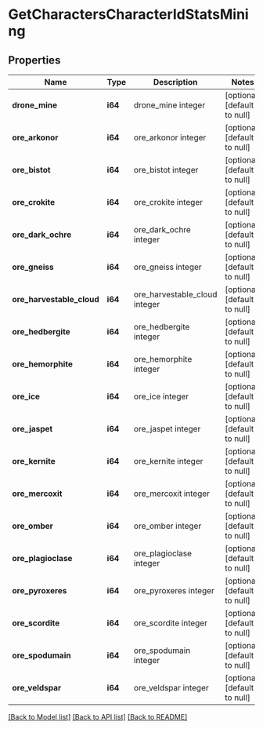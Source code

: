 # GetCharactersCharacterIdStatsMining

## Properties
Name | Type | Description | Notes
------------ | ------------- | ------------- | -------------
**drone_mine** | **i64** | drone_mine integer | [optional] [default to null]
**ore_arkonor** | **i64** | ore_arkonor integer | [optional] [default to null]
**ore_bistot** | **i64** | ore_bistot integer | [optional] [default to null]
**ore_crokite** | **i64** | ore_crokite integer | [optional] [default to null]
**ore_dark_ochre** | **i64** | ore_dark_ochre integer | [optional] [default to null]
**ore_gneiss** | **i64** | ore_gneiss integer | [optional] [default to null]
**ore_harvestable_cloud** | **i64** | ore_harvestable_cloud integer | [optional] [default to null]
**ore_hedbergite** | **i64** | ore_hedbergite integer | [optional] [default to null]
**ore_hemorphite** | **i64** | ore_hemorphite integer | [optional] [default to null]
**ore_ice** | **i64** | ore_ice integer | [optional] [default to null]
**ore_jaspet** | **i64** | ore_jaspet integer | [optional] [default to null]
**ore_kernite** | **i64** | ore_kernite integer | [optional] [default to null]
**ore_mercoxit** | **i64** | ore_mercoxit integer | [optional] [default to null]
**ore_omber** | **i64** | ore_omber integer | [optional] [default to null]
**ore_plagioclase** | **i64** | ore_plagioclase integer | [optional] [default to null]
**ore_pyroxeres** | **i64** | ore_pyroxeres integer | [optional] [default to null]
**ore_scordite** | **i64** | ore_scordite integer | [optional] [default to null]
**ore_spodumain** | **i64** | ore_spodumain integer | [optional] [default to null]
**ore_veldspar** | **i64** | ore_veldspar integer | [optional] [default to null]

[[Back to Model list]](../README.md#documentation-for-models) [[Back to API list]](../README.md#documentation-for-api-endpoints) [[Back to README]](../README.md)


